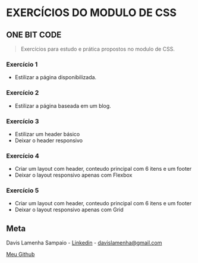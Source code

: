 # EXERCÍCIOS DO MODULO DE CSS

## ONE BIT CODE

> Exercícios para estudo e prática propostos no modulo de CSS.

### Exercício 1

- Estilizar a página disponibilizada.

### Exercício 2

- Estilizar a página baseada em um blog.

### Exercício 3

- Estilizar um header básico
- Deixar o header responsivo

### Exercício 4

- Criar um layout com header, conteudo principal com 6 itens e um footer
- Deixar o layout responsivo apenas com Flexbox

### Exercício 5

- Criar um layout com header, conteudo principal com 6 itens e um footer
- Deixar o layout responsivo apenas com Grid

## Meta

Davis Lamenha Sampaio - [Linkedin](https://www.linkedin.com/in/davislamenha/) - davislamenha@gmail.com

[Meu Github](https://github.com/davislamenha)
